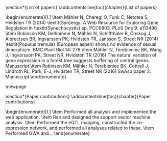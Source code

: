 \section*{List of papers}
\addcontentsline{toc}{chapter}{List of papers}

\begin{enumerate}[I.]
\item Mähler N, Cheregi O, Funk C, Netotea S, Hvidsten TR (2014) \textit{Syn}ergy: A Web Resource for Exploring Gene Regulation in \textit{Synechocystis} sp. PCC6803. PLoS One 9: e113496
\item Robinson KM, Delhomme N, Mähler N, Schiffthaler B, Önskog J, Albrectsen BR, Ingvarsson PK, Hvidsten TR, Jansson S, Street NR (2014) \textit{Populus tremula} (European aspen) shows no evidence of sexual dimorphism. BMC Plant Biol 14: 276
\item Mähler N, Terebieniec BK, Wang J, Ingvarsson PK, Street NR, Hvidsten TR (2016) The natural variation of gene expression in a forest tree suggests buffering of central genes. Manuscript
\item Robinson KM, Mähler N, Terebieniec BK, Cottrell J, Lindroth RL, Park, E-J, Hvidsten TR, Street NR (2016) SwAsp paper 2. Manuscript
\end{enumerate}

\newpage

\section*{Paper contributions}
\addcontentsline{toc}{chapter}{Paper contributions}

\begin{enumerate}[I.]
\item Performed all analysis and implemented the web application.
\item Ran and designed the support vector machine analysis.
\item Performed the eQTL mapping, constructed the co-expression network, and performed all analyses related to these.
\item Performed GWA and...
\end{enumerate}
